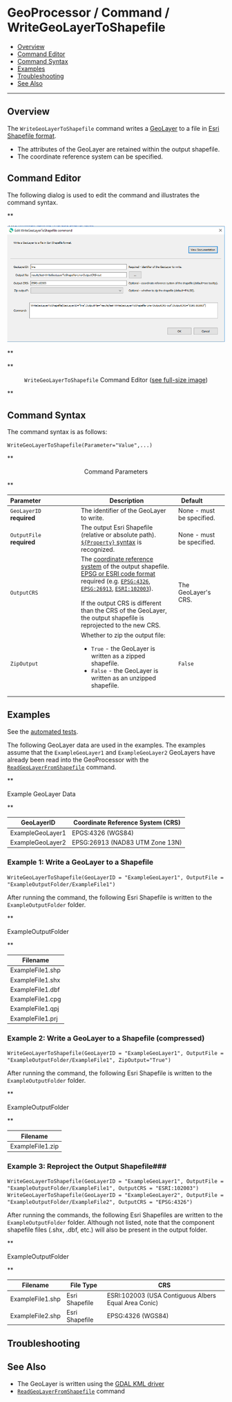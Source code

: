 # GeoProcessor / Command / WriteGeoLayerToShapefile #

* [Overview](#overview)
* [Command Editor](#command-editor)
* [Command Syntax](#command-syntax)
* [Examples](#examples)
* [Troubleshooting](#troubleshooting)
* [See Also](#see-also)

-------------------------

## Overview ##

The `WriteGeoLayerToShapefile` command writes a [GeoLayer](../../introduction/introduction.md#geolayer)
to a file in [Esri Shapefile format](../../spatial-data-format-ref/EsriShapefile/EsriShapefile.md).

* The attributes of the GeoLayer are retained within the output shapefile. 
* The coordinate reference system can be specified. 

## Command Editor ##

The following dialog is used to edit the command and illustrates the command syntax.

**<p style="text-align: center;">
![WriteGeoLayerToShapefile](WriteGeoLayerToShapefile.png)
</p>**

**<p style="text-align: center;">
`WriteGeoLayerToShapefile` Command Editor (<a href="../WriteGeoLayerToShapefile.png">see full-size image</a>)
</p>**

## Command Syntax ##

The command syntax is as follows:

```text
WriteGeoLayerToShapefile(Parameter="Value",...)
```
**<p style="text-align: center;">
Command Parameters
</p>**

|**Parameter**&nbsp;&nbsp;&nbsp;&nbsp;&nbsp;&nbsp;&nbsp;&nbsp;&nbsp;&nbsp;&nbsp;&nbsp;&nbsp;&nbsp;&nbsp;&nbsp;&nbsp;&nbsp;&nbsp;&nbsp;&nbsp; | **Description** | **Default**&nbsp;&nbsp;&nbsp;&nbsp;&nbsp;&nbsp;&nbsp;&nbsp;&nbsp;&nbsp; |
| --------------|-----------------|----------------- |
| `GeoLayerID` <br>**required**| The identifier of the GeoLayer to write.| None - must be specified. |
| `OutputFile` <br>**required**| The output Esri Shapefile (relative or absolute path). [`${Property}` syntax](../../introduction/introduction.md#geoprocessor-properties-property) is recognized. | None - must be specified. |
| `OutputCRS` |The [coordinate reference system](https://en.wikipedia.org/wiki/Spatial_reference_system) of the output shapefile. [EPSG or ESRI code format](http://spatialreference.org/ref/epsg/) required (e.g. [`EPSG:4326`](http://spatialreference.org/ref/epsg/4326/), [`EPSG:26913`](http://spatialreference.org/ref/epsg/nad83-utm-zone-13n/), [`ESRI:102003`](http://spatialreference.org/ref/esri/usa-contiguous-albers-equal-area-conic/)). <br><br>If the output CRS is different than the CRS of the GeoLayer, the output shapefile is reprojected to the new CRS.|The GeoLayer's CRS.| 
| `ZipOutput` | Whether to zip the output file:  <ul><li>`True` - the GeoLayer is written as a zipped shapefile.</li><li>`False` - the GeoLayer is written as an unzipped shapefile. | `False` |

## Examples ##

See the [automated tests](https://github.com/OpenWaterFoundation/owf-app-geoprocessor-python-test/tree/master/test/commands/WriteGeoLayerToShapefile).

The following GeoLayer data are used in the examples.
The examples assume that the `ExampleGeoLayer1` and `ExampleGeoLayer2` GeoLayers have already been read into
the GeoProcessor with the [`ReadGeoLayerFromShapefile`](../ReadGeoLayerFromShapefile/ReadGeoLayerFromShapefile.md) command.

**<p style="text-align: left;">
Example GeoLayer Data
</p>**

|GeoLayerID|Coordinate Reference System (CRS)|
| ---- | ----|
| ExampleGeoLayer1  | EPGS:4326	(WGS84) |
| ExampleGeoLayer2	| EPSG:26913 (NAD83 UTM Zone 13N) |

### Example 1: Write a GeoLayer to a Shapefile ###

```
WriteGeoLayerToShapefile(GeoLayerID = "ExampleGeoLayer1", OutputFile = "ExampleOutputFolder/ExampleFile1")
```
After running the command, the following Esri Shapefile is written to the `ExampleOutputFolder` folder.

**<p style="text-align: left;">
ExampleOutputFolder
</p>**

|Filename|
|------|
|ExampleFile1.shp|
|ExampleFile1.shx|
|ExampleFile1.dbf|
|ExampleFile1.cpg|
|ExampleFile1.qpj|
|ExampleFile1.prj|

### Example 2: Write a GeoLayer to a Shapefile (compressed)

```
WriteGeoLayerToShapefile(GeoLayerID = "ExampleGeoLayer1", OutputFile = "ExampleOutputFolder/ExampleFile1", ZipOutput="True")
```

After running the command, the following Esri Shapefile is written to the `ExampleOutputFolder` folder.

**<p style="text-align: left;">
ExampleOutputFolder
</p>**

|Filename|
|------|
|ExampleFile1.zip|

### Example 3: Reproject the Output Shapefile###

```
WriteGeoLayerToShapefile(GeoLayerID = "ExampleGeoLayer1", OutputFile = "ExampleOutputFolder/ExampleFile1", OutputCRS = "ESRI:102003")
WriteGeoLayerToShapefile(GeoLayerID = "ExampleGeoLayer2", OutputFile = "ExampleOutputFolder/ExampleFile2", OutputCRS = "EPSG:4326")
```

After running the commands, the following Esri Shapefiles are written to the `ExampleOutputFolder` folder. 
Although not listed, note that the component shapefile files (.shx, .dbf, etc.) will also be present in the output folder.

**<p style="text-align: left;">
ExampleOutputFolder
</p>**

|Filename|File Type|CRS|
|------|---|---|
|ExampleFile1.shp|Esri Shapefile|ESRI:102003 (USA Contiguous Albers Equal Area Conic)|
|ExampleFile2.shp|Esri Shapefile|EPSG:4326 (WGS84)|

## Troubleshooting ##

## See Also ##

* The GeoLayer is written using the [GDAL KML driver](https://gdal.org/drivers/vector/shapefile.html#vector-shapefile)
* [`ReadGeoLayerFromShapefile`](../ReadGeoLayerFromShapefile/ReadGeoLayerFromShapefile.md) command
